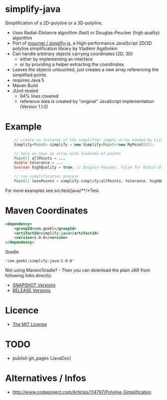# simplify-java #

Simplification of a 2D-polyline or a 3D-polyline.

  * Uses Radial-Distance algorithm (fast) or Douglas-Peucker (high quality) algorithm
  * Port of [mourner / simplify-js](https://github.com/mourner/simplify-js), a High-performance JavaScript 2D/3D
    polyline simplification library by Vladimir Agafonkin
  * Can handle arbitrary objects carrying coordinates (2D, 3D)
    * either by implementing an interface
    * or by providing a helper extracting the coordinates
  * Leaves the objects untouched, just creates a new array referencing the simplified points
  * requires Java 5
  * Maven Build
  * JUnit-tested
    * 94% lines covered
    * reference data is created by "original" JavaScript implementation (Version 1.1.0)

# Example #

```java
    // create an instance of the simplifier (empty array needed by List.toArray)
    Simplify<Point> simplify = new Simplify<Point>(new MyPoint[0]);

    // here we have an array with hundreds of points
    Point[] allPoints = ...
    double tolerance = ...
    boolean highQuality = true; // Douglas-Peucker, false for Radial-Distance

    // run simplification process
    Point[] lessPoints = simplify.simplify(allPoints, tolerance, highQuality);
```

For more examples see src/test/java/**/*Test.

# Maven Coordinates

```xml
<dependency>
    <groupId>com.goebl</groupId>
    <artifactId>simplify-java</artifactId>
    <version>1.0.0</version>
</dependency>
```

Gradle

    'com.goebl:simplify-java:1.0.0'

Not using Maven/Gradle? - Then you can download the plain JAR from following links directly:

 * [SNAPSHOT Versions](https://oss.sonatype.org/content/groups/staging/com/goebl/simplify-java/)
 * [RELEASE Versions](http://repo.maven.apache.org/maven2/com/goebl/simplify-java/)

# Licence #

  * [The MIT License](http://opensource.org/licenses/MIT)

# TODO #

  * publish gh_pages (JavaDoc)

# Alternatives / Infos #

  * <http://www.codeproject.com/Articles/114797/Polyline-Simplification>
